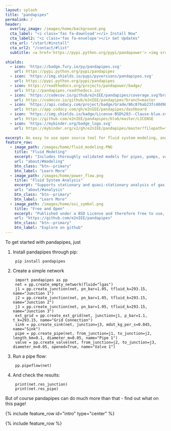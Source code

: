 ```yaml
---
layout: splash
title: "pandapipes"
permalink: /
header:
  overlay_image: /images/home/background.png
  cta_label: "<i class='fas fa-download'></i> Install Now"
  cta_label2: "<i class='fas fa-envelope'></i> Get Updates"
  cta_url: "/start/#install"
  cta_url2: "/contact/#list"
  subtitle: <a href='https://pypi.python.org/pypi/pandapower'> <img src='{{"/images/home/shield_python_versions.svg" | relative_url}}'></a>
  
shields:
  - icon: 'https://badge.fury.io/py/pandapipes.svg'
    url: https://pypi.python.org/pypi/pandapipes
  - icon: 'https://img.shields.io/pypi/pyversions/pandapipes.svg'
    url: https://pypi.python.org/pypi/pandapipes
  - icon: https://readthedocs.org/projects/pandapower/badge/
    url: http://pandapipes.readthedocs.io/
  - icon: 'https://codecov.io/github/e2nIEE/pandapipes/coverage.svg?branch=develop'
    url: https://codecov.io/github/e2nIEE/pandapipes?branch=master
  - icon: 'https://api.codacy.com/project/badge/Grade/86c876ab23fc40d98e85f7d59bdef928'
    url: https://app.codacy.com/gh/e2nIEE/pandapipes/dashboard
  - icon: 'https://img.shields.io/badge/License-BSD%203--Clause-blue.svg'
    url: https://github.com/e2nIEE/pandapipes/blob/master/LICENSE
  - icon: 'https://mybinder.org/badge_logo.svg'
    url: https://mybinder.org/v2/gh/e2nIEE/pandapipes/master?filepath=tutorials
    
excerpt: An easy to use open source tool for fluid system modeling, analysis and optimization with a high degree of automation.
feature_row:
  - image_path: /images/home/fluid_modeling.PNG
    title: "Fluid Modeling"
    excerpt: "Includes thoroughly validated models for pipes, pumps, valves and more."
    url: "about/#modeling"
    btn_class: "btn--primary"
    btn_label: "Learn More"
  - image_path: /images/home/power_flow.png
    title: "Fluid System Analysis"
    excerpt: "Supports stationary and quasi-stationary analysis of gas and district heating networks."
    url: "about/#analysis"
    btn_class: "btn--primary"
    btn_label: "Learn More"
  - image_path: /images/home/osi_symbol.png
    title: "Free and Open"
    excerpt: "Published under a BSD License and therefore free to use, modify and share however you want."
    url: "https://github.com/e2nIEE/pandapipes"
    btn_class: "btn--primary"
    btn_label: "Explore on github"
---
```


To get started with pandapipes, just

1. Install pandapipes through pip:

        pip install pandapipes

2. Create a simple network

        import pandapipes as pp
        net = pp.create_empty_network(fluid="lgas") 
        j1 = pp.create_junction(net, pn_bar=1.05, tfluid_k=293.15, name="Junction 1")
        j2 = pp.create_junction(net, pn_bar=1.05, tfluid_k=293.15, name="Junction 2")    
        j3 = pp.create_junction(net, pn_bar=1.05, tfluid_k=293.15, name="Junction 3") 
        ext_grid = pp.create_ext_grid(net, junction=j1, p_bar=1.1, t_k=293.15, name="Grid Connection")
        sink = pp.create_sink(net, junction=j3, mdot_kg_per_s=0.045, name="Sink")
        pipe = pp.create_pipe(net, from_junction=j1, to_junction=j2, length_km=0.1, diameter_m=0.05, name="Pipe 1")
        valve = pp.create_valve(net, from_junction=j2, to_junction=j3, diameter_m=0.05, opened=True, name="Valve 1")
        
3. Run a pipe flow:

        pp.pipeflow(net)
        
4. And check the results:

        print(net.res_junction)
        print(net.res_pipe)

But of course pandapipes can do much more than that - find out what on this page!

{% include feature_row id="intro" type="center" %}
    
{% include feature_row %}
